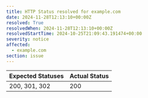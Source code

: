 ```yaml
---
title: HTTP Status resolved for example.com
date: 2024-11-28T12:13:10+00:00Z
resolved: True
resolvedWhen: 2024-11-28T12:13:10+00:00Z
resolvedStartTime: 2024-10-25T21:09:43.191474+00:00
severity: notice
affected:
  - example.com
section: issue
---
```


| Expected Statuses | Actual Status  |
|-------------------|----------------|
| 200, 301, 302 | 200 |
